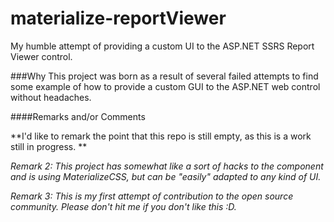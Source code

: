 # materialize-reportViewer
My humble attempt of providing a custom UI to the ASP.NET SSRS Report Viewer control.

###Why
This project was born as a result of several failed attempts to find some example of how to provide a custom GUI to the ASP.NET web control without headaches.

####Remarks and/or Comments

**I'd like to remark the point that this repo is still empty, as this is a work still in progress. **

*Remark 2: This project has somewhat like a sort of hacks to the component and is using MaterializeCSS, but can be "easily" adapted to any kind of UI.*

*Remark 3: This is my first attempt of contribution to the open source community. Please don't hit me if you don't like this :D.*
